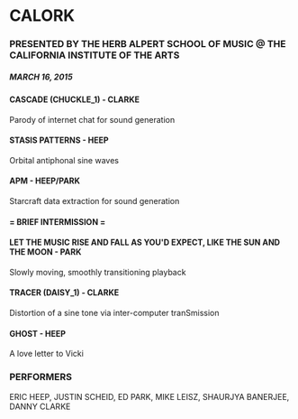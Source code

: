 CALORK
======
### PRESENTED BY THE HERB ALPERT SCHOOL OF MUSIC @ THE CALIFORNIA INSTITUTE OF THE ARTS
##### MARCH 16, 2015

#### CASCADE (CHUCKLE_1) - CLARKE
Parody of internet chat for sound generation

#### STASIS PATTERNS - HEEP
Orbital antiphonal sine waves

#### APM - HEEP/PARK
Starcraft data extraction for sound generation

#### = BRIEF INTERMISSION =

#### LET THE MUSIC RISE AND FALL AS YOU'D EXPECT, LIKE THE SUN AND THE MOON - PARK
Slowly moving, smoothly transitioning playback

#### TRACER (DAISY_1) - CLARKE
Distortion of a sine tone via inter-computer tranSmission

#### GHOST - HEEP
A love letter to Vicki

### PERFORMERS
ERIC HEEP, JUSTIN SCHEID, ED PARK, MIKE LEISZ, SHAURJYA BANERJEE, DANNY CLARKE
